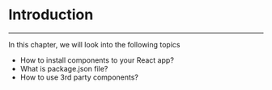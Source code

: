 # Introduction

---

In this chapter, we will look into the following topics

- How to install components to your React app?
- What is package.json file?
- How to use 3rd party components?
